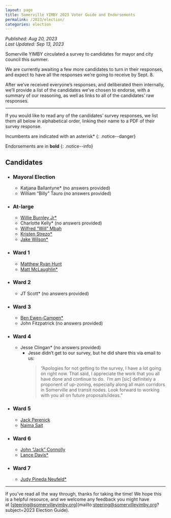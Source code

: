 ```yaml
---
layout: page
title: Somerville YIMBY 2023 Voter Guide and Endorsements
permalink: /2023/election/
categories: election
---
```

_Published: <time datetime="2023-08-20T10:31:00-0400">Aug 20, 2023</time>_  
_Last Updated: <time datetime="2023-09-13T21:11:00-0400">Sep 13, 2023</time>_

Somerville YIMBY circulated a survey to candidates for mayor and city council this summer.

We are currently awaiting a few more candidates to turn in their responses, and expect to have all the responses we’re going to receive by <time datetime="2023-09-08T23:59:00-0400">Sept. 8</time>.

After we’ve received everyone’s responses, and deliberated them internally, we’ll provide a list of the candidates we’ve chosen to endorse, with a summary of our reasoning, as well as links to all of the candidates’ raw responses.

* * *

If you would like to read any of the candidates’ survey responses, we list them all below in alphabetical order, linking their name to a PDF of their survey response.

Incumbents are indicated with an asterisk<span class="incumbent">\*</span>
{: .notice--danger}

Endorsements are in **bold**
{: .notice--info}

## Candidates

* ### Mayoral Election

  * Katjana Ballantyne<span class="incumbent">\*</span> (no answers provided)
  * William “Billy” Tauro (no answers provided)

* ### At-large

  * [Willie Burnley Jr<span class="incumbent">\*</span>](https://drive.google.com/file/d/12SA6Cowe2PkH0EtfiQZ4vnoCtFFkUb-n/view?usp=share_link)
  * Charlotte Kelly<span class="incumbent">\*</span> (no answers provided)
  * [Wilfred “Will” Mbah](https://drive.google.com/file/d/12_5SGjScHt7xOvGZO7XlMiuk7oZ5gp24/view?usp=share_link)
  * [Kristen Strezo<span class="incumbent">\*</span>](https://drive.google.com/file/d/12LTJt7EFZQiAG7N2e5o_54G5hiyCIaP1/view?usp=share_link)
  * [Jake Wilson<span class="incumbent">\*</span>](https://drive.google.com/file/d/12M66wUJa7uUgJdQb8C5B8ZWM36cu4xCE/view?usp=share_link)

* ### Ward 1

  * [Matthew Ryan Hunt](https://drive.google.com/file/d/12NY8oruBnK0_gi7aZqGgDo2ApTZdH-Xu/view?usp=share_link)
  * [Matt McLaughlin<span class="incumbent">\*</span>](https://drive.google.com/file/d/12gxMEIb9iFq7jzffmq8273hII44KEWVJ/view?usp=share_link)

* ### Ward 2

  * JT Scott<span class="incumbent">\*</span> (no answers provided)

* ### Ward 3

  * [Ben Ewen-Campen<span class="incumbent">\*</span>](https://drive.google.com/file/d/129_iGzx7itZ4vjNsLGo6Xn2EKfEfUEB9/view?usp=sharing)
  * John Fitzpatrick (no answers provided)

* ### Ward 4

  * Jesse Clingan<span class="incumbent">\*</span> (no answers provided)
    * Jesse didn’t get to our survey, but he did share this via email to us:
        > “Apologies for not getting to the survey, I have a lot going on right now. That said, I appreciate the work that you all have done and continue to do.  I’m am [sic] definitely a proponent of up-zoning, especially along all main corridors in Somerville and transit nodes. Look forward to working with you all on future proposals/ideas.”

* ### Ward 5

  * [Jack Perenick](https://drive.google.com/file/d/12W43LxFRJxjUa7ea1wOR1sletLMJGCyb/view?usp=share_link)
  * [Naima Sait](https://drive.google.com/file/d/12NiQrd6gGlYR-u_qtKouuwFToVnviyrW/view?usp=share_link)

* ### Ward 6

  * [John “Jack” Connolly](https://drive.google.com/file/d/12LQig6I7blRqM66-sClLhfUxKiwYfXRl/view?usp=share_link)
  * [Lance Davis<span class="incumbent">\*</span>](https://drive.google.com/file/d/134a5i36Xo2RhBprPX6Q1a7McZcOKJzFs/view?usp=sharing)

* ### Ward 7

  * [Judy Pineda Neufeld<span class="incumbent">\*</span>](https://drive.google.com/file/d/12hXq-srMH8S1fgLBsdx_SXN0L2vjOQMx/view?usp=sharing)

* * *

If you’ve read all the way through, thanks for taking the time! We hope this is a helpful resource, and we welcome any feedback you might have at&nbsp;[steering@somervilleyimby.org](mailto:<steering@somervilleyimby.org>?subject=2023 Election Guide).
